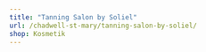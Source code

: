 ```yaml
---
title: "Tanning Salon by Soliel"
url: /chadwell-st-mary/tanning-salon-by-soliel/
shop: Kosmetik
---
```

